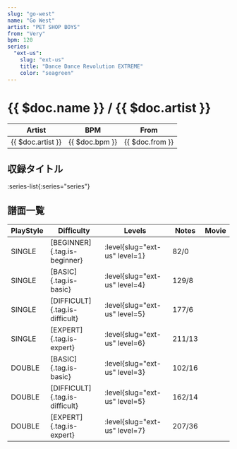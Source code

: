 ```yaml
---
slug: "go-west"
name: "Go West"
artist: "PET SHOP BOYS"
from: "Very"
bpm: 120
series:
  "ext-us":
    slug: "ext-us"
    title: "Dance Dance Revolution EXTREME"
    color: "seagreen"
---
```


# {{ $doc.name }} / {{ $doc.artist }}

|Artist|BPM|From|
|------|---|----|
|{{ $doc.artist }}|{{ $doc.bpm }}|{{ $doc.from }}|

## 収録タイトル

:series-list{:series="series"}

## 譜面一覧

|PlayStyle|Difficulty|Levels|Notes|Movie|
|---------|----------|------|-----|-----|
|SINGLE|[BEGINNER]{.tag.is-beginner}|:level{slug="ext-us" level=1}|82/0||
|SINGLE|[BASIC]{.tag.is-basic}|:level{slug="ext-us" level=4}|129/8||
|SINGLE|[DIFFICULT]{.tag.is-difficult}|:level{slug="ext-us" level=5}|177/6||
|SINGLE|[EXPERT]{.tag.is-expert}|:level{slug="ext-us" level=6}|211/13||
|DOUBLE|[BASIC]{.tag.is-basic}|:level{slug="ext-us" level=3}|102/16||
|DOUBLE|[DIFFICULT]{.tag.is-difficult}|:level{slug="ext-us" level=5}|162/14||
|DOUBLE|[EXPERT]{.tag.is-expert}|:level{slug="ext-us" level=7}|207/36||

